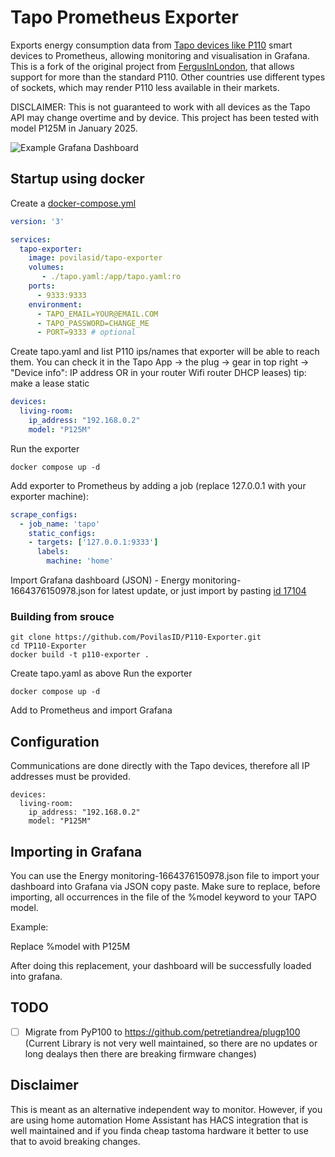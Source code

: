 # Tapo Prometheus Exporter

Exports energy consumption data from [Tapo devices like P110](https://amzn.to/3FsCgjn) smart devices to Prometheus, allowing monitoring and visualisation in Grafana.
This is a fork of the original project from [FergusInLondon](https://github.com/FergusInLondon/Tapo-P110-Prometheus-Exporter), that allows support for more than the standard P110. Other countries use different types of sockets, which may render P110 less available in their markets.

DISCLAIMER: This is not guaranteed to work with all devices as the Tapo API may change overtime and by device. This project has been tested with model P125M in January 2025.

![Example Grafana Dashboard](https://i.imgur.com/DxLQgKr.png)

## Startup using docker

Create a [docker-compose.yml](docker-compose.yml)

```yml
version: '3'

services:
  tapo-exporter:
    image: povilasid/tapo-exporter
    volumes:
       - ./tapo.yaml:/app/tapo.yaml:ro
    ports:
      - 9333:9333
    environment:
      - TAPO_EMAIL=YOUR@EMAIL.COM
      - TAPO_PASSWORD=CHANGE_ME
      - PORT=9333 # optional
```
Create tapo.yaml and list P110 ips/names that exporter will be able to reach them.
You can check it in the Tapo App -> the plug -> gear in top right -> "Device info": IP address OR in your router Wifi router DHCP leases) tip: make a lease static
```yml
devices:
  living-room:
    ip_address: "192.168.0.2"
    model: "P125M"
```
Run the exporter
```console
docker compose up -d
```
Add exporter to Prometheus by adding a job (replace 127.0.0.1 with your exporter machine):

```yml
scrape_configs:
  - job_name: 'tapo'
    static_configs:
    - targets: ['127.0.0.1:9333']
      labels:
        machine: 'home'
```
Import Grafana dashboard (JSON) - Energy monitoring-1664376150978.json for latest update, or just import by pasting [id 17104](https://grafana.com/grafana/dashboards/17104-energy-monitoring/)

### Building from srouce
```console
git clone https://github.com/PovilasID/P110-Exporter.git
cd TP110-Exporter
docker build -t p110-exporter .
```
Create tapo.yaml as above
Run the exporter
```console
docker compose up -d
```
Add to Prometheus and import Grafana

## Configuration

Communications are done directly with the Tapo devices, therefore all IP addresses must be provided.

```
devices:
  living-room:
    ip_address: "192.168.0.2"
    model: "P125M"
```

## Importing in Grafana

You can use the Energy monitoring-1664376150978.json file to import your dashboard into Grafana via JSON copy paste.
Make sure to replace, before importing, all occurrences in the file of the %model keyword to your TAPO model.

Example:

Replace %model with P125M

After doing this replacement, your dashboard will be successfully loaded into grafana.

## TODO

- [ ] Migrate from PyP100 to https://github.com/petretiandrea/plugp100 (Current Library is not very well maintained, so there are no updates or long dealays then there are breaking firmware changes)

## Disclaimer
This is meant as an alternative independent way to monitor. However, if you are using home automation Home Assistant has HACS integration that is well maintained and if you finda cheap tastoma hardware it better to use that to avoid breaking changes.
